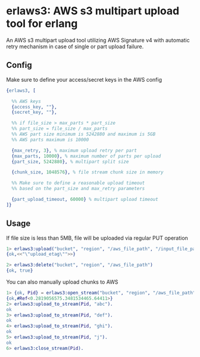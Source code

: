 # erlaws3: AWS s3 multipart upload tool for erlang #

An AWS s3 multipart upload tool utilizing AWS Signature v4 with automatic retry mechanism in case of single or part upload failure.

## Config ##

Make sure to define your access/secret keys in the AWS config

```erlang
{erlaws3, [

  %% AWS keys
  {access_key, ""},
  {secret_key, ""},

  %% if file_size > max_parts * part_size
  %% part_size = file_size / max_parts
  %% AWS part size minimum is 5242880 and maximum is 5GB
  %% AWS parts maximum is 10000

  {max_retry, 3}, % maximum upload retry per part
  {max_parts, 10000}, % maximum number of parts per upload
  {part_size, 5242880}, % multipart split size

  {chunk_size, 1048576}, % file stream chunk size in memory

  %% Make sure to define a reasonable upload timeout
  %% based on the part_size and max_retry parameters

  {part_upload_timeout, 60000} % multipart upload timeout
]}
```

## Usage ##

If file size is less than 5MB, file will be uploaded via regular PUT operation

```erlang
1> erlaws3:upload("bucket", "region", "/aws_file_path", "/input_file_path")
{ok,<<"\"upload_etag\"">>}

2> erlaws3:delete("bucket", "region", "/aws_file_path")
{ok, true}
```

You can also manually upload chunks to AWS

```erlang
1> {ok, Pid} = erlaws3:open_stream("bucket", "region", "/aws_file_path", 10).
{ok,#Ref<0.2819056575.3481534465.64411>}
2> erlaws3:upload_to_stream(Pid, "abc").
ok
3> erlaws3:upload_to_stream(Pid, "def").
ok
4> erlaws3:upload_to_stream(Pid, "ghi").
ok
5> erlaws3:upload_to_stream(Pid, "j").
ok
6> erlaws3:close_stream(Pid).
```